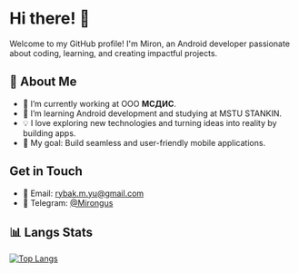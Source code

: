 # Hi there! 👋

Welcome to my GitHub profile! I'm Miron, an Android developer passionate about coding, learning, and creating impactful projects.

## 🚀 About Me
- 🔭 I’m currently working at OOO **МСДИС**.
- 🌱 I’m learning Android development and studying at MSTU STANKIN.
- 💡 I love exploring new technologies and turning ideas into reality by building apps.
- 🎯 My goal: Build seamless and user-friendly mobile applications.

## Get in Touch
- 📩 Email: [rybak.m.yu@gmail.com](mailto:rybak.m.yu@gmail.com)
- 💬 Telegram: [@Mirongus](https://t.me/Mirongus)

## 📊 Langs Stats
[![Top Langs](https://github-readme-stats.vercel.app/api/top-langs/?username=MironBano&layout=compact&theme=dark)](https://github.com/anuraghazra/github-readme-stats)
